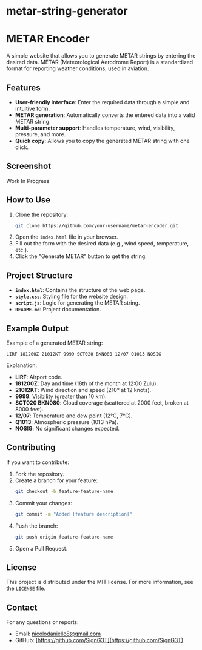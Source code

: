 # metar-string-generator

# METAR Encoder

A simple website that allows you to generate METAR strings by entering the desired data. METAR (Meteorological Aerodrome Report) is a standardized format for reporting weather conditions, used in aviation.

## Features

- **User-friendly interface**: Enter the required data through a simple and intuitive form.
- **METAR generation**: Automatically converts the entered data into a valid METAR string.
- **Multi-parameter support**: Handles temperature, wind, visibility, pressure, and more.
- **Quick copy**: Allows you to copy the generated METAR string with one click.

## Screenshot
<!-- [Website Example](./screenshot.png) -->
Work In Progress

## How to Use

1. Clone the repository:
   ```bash
   git clone https://github.com/your-username/metar-encoder.git
   ```
2. Open the `index.html` file in your browser.
3. Fill out the form with the desired data (e.g., wind speed, temperature, etc.).
4. Click the "Generate METAR" button to get the string.

## Project Structure

- **`index.html`**: Contains the structure of the web page.
- **`style.css`**: Styling file for the website design.
- **`script.js`**: Logic for generating the METAR string.
- **`README.md`**: Project documentation.

## Example Output

Example of a generated METAR string:
```
LIRF 181200Z 21012KT 9999 SCT020 BKN080 12/07 Q1013 NOSIG
```
Explanation:
- **LIRF**: Airport code.
- **181200Z**: Day and time (18th of the month at 12:00 Zulu).
- **21012KT**: Wind direction and speed (210° at 12 knots).
- **9999**: Visibility (greater than 10 km).
- **SCT020 BKN080**: Cloud coverage (scattered at 2000 feet, broken at 8000 feet).
- **12/07**: Temperature and dew point (12°C, 7°C).
- **Q1013**: Atmospheric pressure (1013 hPa).
- **NOSIG**: No significant changes expected.

## Contributing

If you want to contribute:

1. Fork the repository.
2. Create a branch for your feature:
   ```bash
   git checkout -b feature-feature-name
   ```
3. Commit your changes:
   ```bash
   git commit -m "Added [feature description]"
   ```
4. Push the branch:
   ```bash
   git push origin feature-feature-name
   ```
5. Open a Pull Request.

## License

This project is distributed under the MIT license. For more information, see the `LICENSE` file.

## Contact

For any questions or reports:
- Email: [nicolodaniello8@gmail.com](mailto:nicolodaniello8@gmail.com)
- GitHub: [https://github.com/SignG3T](https://github.com/SignG3T)
